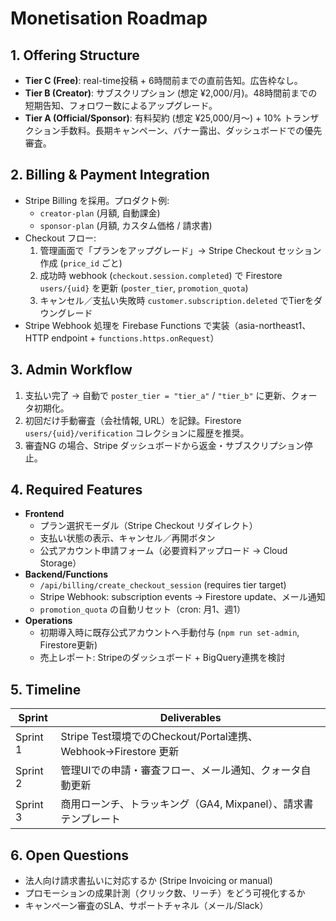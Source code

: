 # Monetisation Roadmap

## 1. Offering Structure
- **Tier C (Free)**: real-time投稿 + 6時間前までの直前告知。広告枠なし。
- **Tier B (Creator)**: サブスクリプション (想定 ¥2,000/月)。48時間前までの短期告知、フォロワー数によるアップグレード。
- **Tier A (Official/Sponsor)**: 有料契約 (想定 ¥25,000/月〜) + 10% トランザクション手数料。長期キャンペーン、バナー露出、ダッシュボードでの優先審査。

## 2. Billing & Payment Integration
- Stripe Billing を採用。プロダクト例:
  - `creator-plan` (月額, 自動課金)
  - `sponsor-plan` (月額, カスタム価格 / 請求書)
- Checkout フロー:
  1. 管理画面で「プランをアップグレード」→ Stripe Checkout セッション作成 (`price_id` ごと)
  2. 成功時 webhook (`checkout.session.completed`) で Firestore `users/{uid}` を更新 (`poster_tier`, `promotion_quota`)
  3. キャンセル／支払い失敗時 `customer.subscription.deleted` でTierをダウングレード
- Stripe Webhook 処理を Firebase Functions で実装（asia-northeast1、HTTP endpoint + `functions.https.onRequest`）

## 3. Admin Workflow
1. 支払い完了 → 自動で `poster_tier = "tier_a"` / `"tier_b"` に更新、クォータ初期化。
2. 初回だけ手動審査（会社情報, URL）を記録。Firestore `users/{uid}/verification` コレクションに履歴を推奨。
3. 審査NG の場合、Stripe ダッシュボードから返金・サブスクリプション停止。

## 4. Required Features
- **Frontend**
  - プラン選択モーダル（Stripe Checkout リダイレクト）
  - 支払い状態の表示、キャンセル／再開ボタン
  - 公式アカウント申請フォーム（必要資料アップロード → Cloud Storage）
- **Backend/Functions**
  - `/api/billing/create_checkout_session` (requires tier target)
  - Stripe Webhook: subscription events → Firestore update、メール通知
  - `promotion_quota` の自動リセット（cron: 月1、週1）
- **Operations**
  - 初期導入時に既存公式アカウントへ手動付与 (`npm run set-admin`, Firestore更新)
  - 売上レポート: Stripeのダッシュボード + BigQuery連携を検討

## 5. Timeline
| Sprint | Deliverables |
| --- | --- |
| Sprint 1 | Stripe Test環境でのCheckout/Portal連携、Webhook→Firestore 更新 |
| Sprint 2 | 管理UIでの申請・審査フロー、メール通知、クォータ自動更新 |
| Sprint 3 | 商用ローンチ、トラッキング（GA4, Mixpanel）、請求書テンプレート |

## 6. Open Questions
- 法人向け請求書払いに対応するか (Stripe Invoicing or manual)
- プロモーションの成果計測（クリック数、リーチ）をどう可視化するか
- キャンぺーン審査のSLA、サポートチャネル（メール/Slack）
